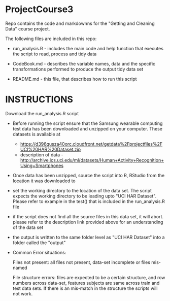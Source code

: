ProjectCourse3
==============

Repo contains the code and markdownns for the "Getting and Cleaning Data" course project.

The following files are included in this repo:

* run_analysis.R - includes the main code and help function that executes the script to read, process and tidy data

* CodeBook.md - describes the variable names, data and the specific transformations performed to produce the output tidy data set

* README.md - this file, that describes how to run this script


INSTRUCTIONS
============

Download the run_analysis.R script 

* Before running the script ensure that the Samsung wearable computing test data has been downloaded and unzipped on your computer. These datasets is available at
    * https://d396qusza40orc.cloudfront.net/getdata%2Fprojectfiles%2FUCI%20HAR%20Dataset.zip 
    * description of data - http://archive.ics.uci.edu/ml/datasets/Human+Activity+Recognition+Using+Smartphones 

* Once data has been unzipped, source the script into R, RStudio from the location it was downloaded to

* set the working directory to the location of the data set. The script expects the working directory to be leading upto "UCI HAR Dataset". Please refer to example in the test() that is included in the run_analysis.R file

* if the script does not find all the source files in this data set, it will abort. please refer to the description link provided above for an understanding of the data set

* the output is written to the same folder level as "UCI HAR Dataset" into a folder called the "output"

* Common Error situations:
    
    Files not present: all files not present, data-set incomplete or files mis-named
    
    File structure errors: files are expected to be a certain structure, and row numbers across data-set, features subjects are same across train and test data sets. If there is an mis-match in the structure the scripts will not work. 
    
